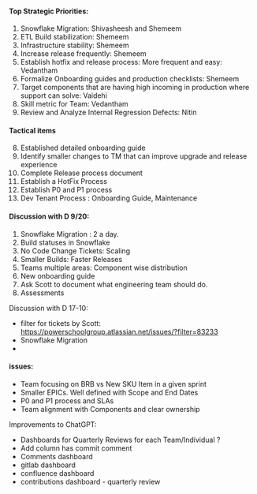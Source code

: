 #### Top Strategic Priorities: 
1. Snowflake Migration: Shivasheesh and Shemeem 
2. ETL Build stabilization: Shemeem 
3. Infrastructure stability: Shemeem 
4. Increase release frequently: Shemeem 
5. Establish hotfix and release process: More frequent and easy: Vedantham 
6. Formalize Onboarding guides and production checklists: Shemeem 
7. Target components that are having high incoming in production where support can solve: Vaidehi 
8. Skill metric for Team: Vedantham 
9. Review and Analyze Internal Regression Defects: Nitin 


#### Tactical items 
8. Established detailed onboarding guide 
9. Identify smaller changes to TM that can improve upgrade and release experience 
10. Complete Release process document 
11. Establish a HotFix Process 
12. Establish P0 and P1 process 
13. Dev Tenant Process : Onboarding Guide, Maintenance 


#### Discussion with D 9/20:
1. Snowflake Migration : 2 a day. 
2. Build statuses in Snowflake 
3. No Code Change Tickets: Scaling 
4. Smaller Builds: Faster Releases 
5. Teams multiple areas: Component wise distribution 
6. New onboarding guide 
7. Ask Scott to document what engineering team should do.
8. Assessments 

Discussion with D 17-10:
- filter for tickets by Scott: https://powerschoolgroup.atlassian.net/issues/?filter=83233
- Snowflake Migration 
- 


#### issues: 
- Team focusing on BRB vs New SKU Item in a given sprint 
- Smaller EPICs. Well defined with Scope and End Dates 
- P0 and P1 process and SLAs 
- Team alignment with Components and clear ownership


Improvements to ChatGPT: 
- Dashboards for Quarterly Reviews for each Team/Individual ? 
- Add column has commit comment 
- Comments dashboard 
- gitlab dashboard 
- confluence dashboard 
- contributions dashboard - quarterly review 

